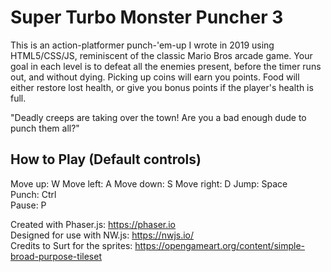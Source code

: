 # Super Turbo Monster Puncher 3

This is an action-platformer punch-'em-up I wrote in 2019 using HTML5/CSS/JS, reminiscent of the classic Mario Bros arcade game. Your goal in each level is to defeat all the enemies present, before the timer runs out, and without dying. Picking up coins will earn you points. Food will either restore lost health, or give you bonus points if the player's health is full.

"Deadly creeps are taking over the town! Are you a bad enough dude to punch them all?"

## How to Play (Default controls)

Move up: W
Move left: A
Move down: S
Move right: D
Jump: Space  
Punch: Ctrl  
Pause: P  


Created with Phaser.js: https://phaser.io  
Designed for use with NW.js: https://nwjs.io/  
Credits to Surt for the sprites: https://opengameart.org/content/simple-broad-purpose-tileset
